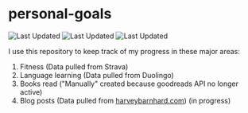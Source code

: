 # personal-goals
![Last Updated](https://img.shields.io/date/1625012863?color=FC4C02&label=Fitness%20Updated&logo=strava)
![Last Updated](https://img.shields.io/date/1625012863?color=7ac70c&label=Language%20Updated&logo=duolingo)
![Last Updated](https://img.shields.io/date/1625012863?color=e9e5cd&label=Books%20Updated&logo=goodreads)

I use this repository to keep track of my progress in these major areas:

1. Fitness (Data pulled from Strava)
2. Language learning (Data pulled from Duolingo)
3. Books read ("Manually" created because goodreads API no longer active)
4. Blog posts (Data pulled from [harveybarnhard.com](https://harveybarnhard.com)) (in progress)
